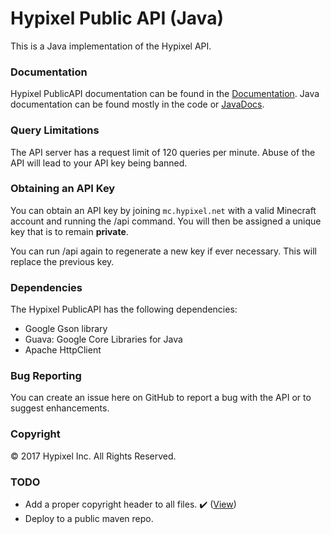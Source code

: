Hypixel Public API (Java)
======
This is a Java implementation of the Hypixel API.

### Documentation
Hypixel PublicAPI documentation can be found in the [Documentation](https://github.com/HypixelDev/PublicAPI/tree/master/Documentation).
Java documentation can be found mostly in the code or [JavaDocs](https://api.hypixel.net/javadocs/).

### Query Limitations
The API server has a request limit of 120 queries per minute. Abuse of the API will lead to your API key being banned.

### Obtaining an API Key
You can obtain an API key by joining ```mc.hypixel.net``` with a valid Minecraft account and running the /api command. You will then be assigned a unique key that is to remain **private**.

You can run /api again to regenerate a new key if ever necessary. This will replace the previous key.

### Dependencies
The Hypixel PublicAPI has the following dependencies:
* Google Gson library
* Guava: Google Core Libraries for Java
* Apache HttpClient

### Bug Reporting
You can create an issue here on GitHub to report a bug with the API or to suggest enhancements.

### Copyright
© 2017 Hypixel Inc. All Rights Reserved.

### TODO
* Add a proper copyright header to all files. ✔️ ([View](https://github.com/HypixelDev/PublicAPI/pull/57))
* Deploy to a public maven repo.
